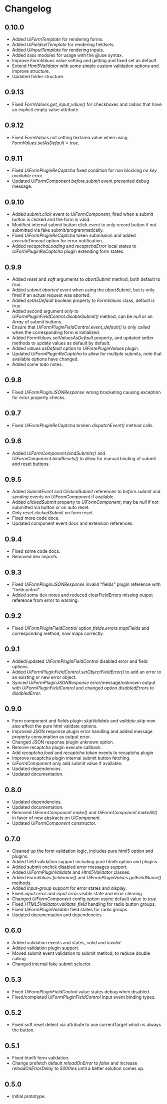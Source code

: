# Changelog

## 0.10.0
 - Added *UiFormTemplate* for rendering forms.
 - Added *UiFieldsetTemplate* for rendering fieldsets.
 - Added *UiInputTemplate* for rendering inputs.
 - Added sass modules for usage with the @use syntax.
 - Improve *FormValues* value setting and getting and fixed set as default.
 - Extend *Html5Validator* with some simple custom validation options and improve structure.
 - Updated folder structure.

## 0.9.13
 - Fixed *FormValues.get_input_value()* for checkboxes and radios that have an explicit empty value attribute.

## 0.9.12
 - Fixed *FormValues* not setting textarea value when using *FormValues.setAsDefault = true*.

## 0.9.11
 - Fixed *UiFormPluginReCaptcha* fixed condition for non blocking *no key available* error.
 - Updated *UiFormComponent* *before.submit* event prevented debug message.

## 0.9.10
 - Added *submit.click* event to *UiFormComponent*, fired when a submit button is clicked and the form is valid.
 - Modified internal submit button click event to only record button if not submitted via fake submit/programmatically.
 - Fixed *UiFormPluginReCaptcha* token submission and added *executeTimeout* option for error notification.
 - Added *recaptchaLoading* and *recaptchaError* local states to *UiFormPluginReCaptcha* plugin extending form states.

## 0.9.9
 - Added *reset* and *soft* arguments to *abortSubmit* method, both default to *true*.
 - Added *submit.aborted* event when using the *abortSubmit*, but is only fired if an actual request was aborted.
 - Added *setAsDefault* boolean property to *FormValues* class, default is *true*.
 - Added second argument *only* to *UiFormPluginFieldControl.disableSubmit()* method, can be *null* or an *Array* of submit buttons.
 - Ensure that *UiFormPluginFieldControl.event_default()* is only called when the corresponding form is initialized.
 - Added *FormValues.setValuesAsDefault* property, and updated setter methods to update values as default by default.
 - Added *values.asDefault* option to *UiFormPluginValues* plugin.
 - Updated *UiFormPluginReCaptcha* to allow for multiple submits, note that available options have changed.
 - Added some todo notes.

## 0.9.8
 - Fixed *UiFormPluginJSONResponse* wrong bracketing causing exception for error property checks.

## 0.9.7
 - Fixed *UiFormPluginReCaptcha* broken *dispatchEvent()* method calls.

## 0.9.6
 - Added *UiFormComponent.bindSubmits()* and *UiFormComponent.bindResets()* to allow for manual binding of submit and reset buttons.

## 0.9.5
 - Added *SubmitEvent* and *ClickedSubmit* references to *before.submit* and *sending* events on *UiFormComponent* if available.
 - Added *clickedSubmit* property to *UiFormComponent*, may be *null* if not submitted via button or on auto reset.
 - Only reset *clickedSubmit* on form reset.
 - Fixed more code docs.
 - Updated component event docs and extension references.

## 0.9.4
 - Fixed some code docs.
 - Removed dev imports.

## 0.9.3
 - Fixed *UiFormPluginJSONResponse* invalid "fields" plugin reference with "fieldcontrol".
 - Added some dev notes and reduced clearFieldErrors missing output reference from error to warning.

## 0.9.2
 - Fixed *UiFormPluginFieldControl* option *fields.errors.mapFields* and corresponding method, now maps correctly.

## 0.9.1
 - Added/updated *UiFormPluginFieldControl* disabled error and field options.
 - Added *UiFormPluginFieldControl.setObjectFieldError()* to add an error to an existing or new error object.
 - Synced *UiFormPluginJSONResponse* error/message/unknown output with *UiFormPluginFieldControl* and changed option *disabledErrors* to *disabledError*.

## 0.9.0
 - Form component and fields plugin *skipValidate* and *validate.skip* now also affect the pure html validate options.
 - Improved JSON response plugin error handling and added message property consumption as output error.
 - Changed JSON response plugin unknown option.
 - Remove recaptcha plugin execute callback.
 - Add *recaptcha.load* and *recaptcha.token* events to recaptcha plugin
 - Improve recaptcha plugin internal submit button fetching.
 - *UiFormComponent* only add submit value if available.
 - Updated dependencies.
 - Updated documentation.

## 0.8.0
 - Updated dependencies.
 - Updated documentation.
 - Removed *UiFormComponent.make()* and *UiFormComponent.makeAll()* in favor of new abstracts on *UiComponent*.
 - Updated *UiFormComponent* constructor.

## 0.7.0
 - Cleaned up the form validation logic, includes pure html5 option and plugins.
 - Added field validation support including pure html5 option and plugins.
 - Added submit onclick disabled error messages support.
 - Added *UiFormPluginValidate* and *Html5Validator* classes.
 - Added *FormValues.fieldname()* and *UiFormPluginValues.getFieldName()* methods.
 - Added *input-group* support for error states and display.
 - Fixed *input.error* and *input.error.visible* state and error clearing.
 - Changed *UiFormComponent* config option *async* default value to *true*.
 - Fixed *HTML5Validator.validate_field* handling for radio button groups.
 - Fixed *UiFormPluginValidate* field states for radio groups.
 - Updated documentation and dependencies.

## 0.6.0
 - Added validation events and states, *valid* and *invalid*.
 - Added validation plugin support.
 - Moved submit event validation to submit method, to reduce double calling.
 - Changed internal fake submit selector.

## 0.5.3
 - Fixed *UiFormPluginFieldControl* value states debug when disabled.
 - Fixed/completed *UiFormPluginFieldControl* input event binding types.

## 0.5.2
 - Fixed soft reset detect via attribute to use currentTarget which is always the button.

## 0.5.1
 - Fixed html5 form validation.
 - Change prefetch default *reloadOnError* to *false* and increase *reloadOnErrorDelay* to *5000*ms until a better solution comes up.

## 0.5.0
 - Initial prototype.
